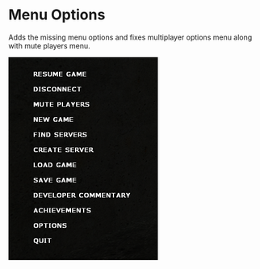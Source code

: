 # Menu Options

Adds the missing menu options and fixes multiplayer options menu along with mute players menu.

![Options](preview.png)